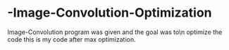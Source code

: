 # -Image-Convolution-Optimization
Image-Convolution program was given and the goal was to\n
optimize the code this is my code after max optimization.
